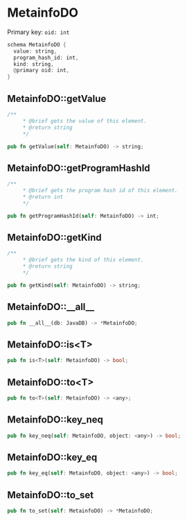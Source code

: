 # MetainfoDO

Primary key: `oid: int`

```rust
schema MetainfoDO {
  value: string,
  program_hash_id: int,
  kind: string,
  @primary oid: int,
}
```
## MetainfoDO::getValue

```rust
/**
     * @brief gets the value of this element.
     * @return string
     */
```
```rust
pub fn getValue(self: MetainfoDO) -> string;
```
## MetainfoDO::getProgramHashId

```rust
/**
     * @brief gets the program hash id of this element.
     * @return int
     */
```
```rust
pub fn getProgramHashId(self: MetainfoDO) -> int;
```
## MetainfoDO::getKind

```rust
/**
     * @brief gets the kind of this element.
     * @return string
     */
```
```rust
pub fn getKind(self: MetainfoDO) -> string;
```
## MetainfoDO::\_\_all\_\_

```rust
pub fn __all__(db: JavaDB) -> *MetainfoDO;
```
## MetainfoDO::is\<T\>

```rust
pub fn is<T>(self: MetainfoDO) -> bool;
```
## MetainfoDO::to\<T\>

```rust
pub fn to<T>(self: MetainfoDO) -> <any>;
```
## MetainfoDO::key\_neq

```rust
pub fn key_neq(self: MetainfoDO, object: <any>) -> bool;
```
## MetainfoDO::key\_eq

```rust
pub fn key_eq(self: MetainfoDO, object: <any>) -> bool;
```
## MetainfoDO::to\_set

```rust
pub fn to_set(self: MetainfoDO) -> *MetainfoDO;
```

